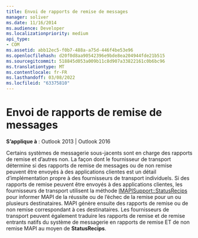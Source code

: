 ```yaml
---
title: Envoi de rapports de remise de messages
manager: soliver
ms.date: 11/16/2014
ms.audience: Developer
ms.localizationpriority: medium
api_type:
- COM
ms.assetid: abb12ec5-f0b7-488a-a75d-446f4be53e96
ms.openlocfilehash: d20f0d8aa90542396e9bde8ea204944fde21b515
ms.sourcegitcommit: 518845d053a009b11c8d907a33822161c0b6bc96
ms.translationtype: MT
ms.contentlocale: fr-FR
ms.lasthandoff: 03/08/2022
ms.locfileid: "63375810"
---
```

# <a name="sending-message-delivery-reports"></a>Envoi de rapports de remise de messages

  
  
**S’applique à** : Outlook 2013 | Outlook 2016 
  
Certains systèmes de messagerie sous-jacents sont en charge des rapports de remise et d’autres non. La façon dont le fournisseur de transport détermine si des rapports de remise de messages ou de non remise peuvent être envoyés à des applications clientes est un détail d’implémentation propre à des fournisseurs de transport individuels. Si des rapports de remise peuvent être envoyés à des applications clientes, les fournisseurs de transport utilisent la méthode [IMAPISupport::StatusRecips](imapisupport-statusrecips.md) pour informer MAPI de la réussite ou de l’échec de la remise pour un ou plusieurs destinataires. MAPI génère ensuite des rapports de remise ou de non remise correspondant à ces destinataires. Les fournisseurs de transport peuvent également traduire les rapports de remise et de remise entrants natifs du système de messagerie en rapports de remise ET de non remise MAPI au moyen de **StatusRecips**.
  


